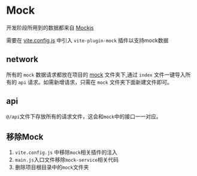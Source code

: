 # Mock
开发阶段所用到的数据都来自 [Mockjs](http://mockjs.com/)

需要在 [vite.config.js](https://github.com/mao-118/fast-vue-admin/blob/main/vite.config.js) 中引入 `vite-plugin-mock` 插件以支持mock数据

## network
所有的 `mock` 数据请求都放在项目的 [mock](https://github.com/mao-118/fast-vue-admin/tree/main/mock) 文件夹下,通过 `index` 文件一键导入所有的 `api` 请求。如需新增请求，只需在 `mock` 文件夹下面新建文件即可。

## api
`@/api`文件下存放所有的请求文件，这会和`mock`中的接口一一对应。

## 移除Mock
1. `vite.config.js` 中移除`mock`相关插件的注入
2. `main.js`入口文件移除`mock-service`相关代码
3. 删除项目根目录中的`mock`文件夹

